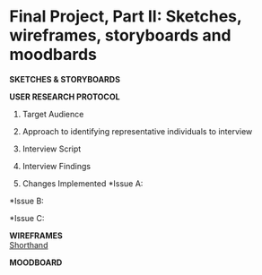# Final Project, Part II: Sketches, wireframes, storyboards and moodbards

**SKETCHES & STORYBOARDS**


**USER RESEARCH PROTOCOL**
1. Target Audience

2. Approach to identifying representative individuals to interview

3. Interview Script
[](final_project_interviewscript)

4. Interview Findings

5. Changes Implemented 
  *Issue A:
  
  *Issue B:
  
  *Issue C:
  
**WIREFRAMES**  
[Shorthand](www.asdlfjasdl;kfjasld;kfcom)

**MOODBOARD**
